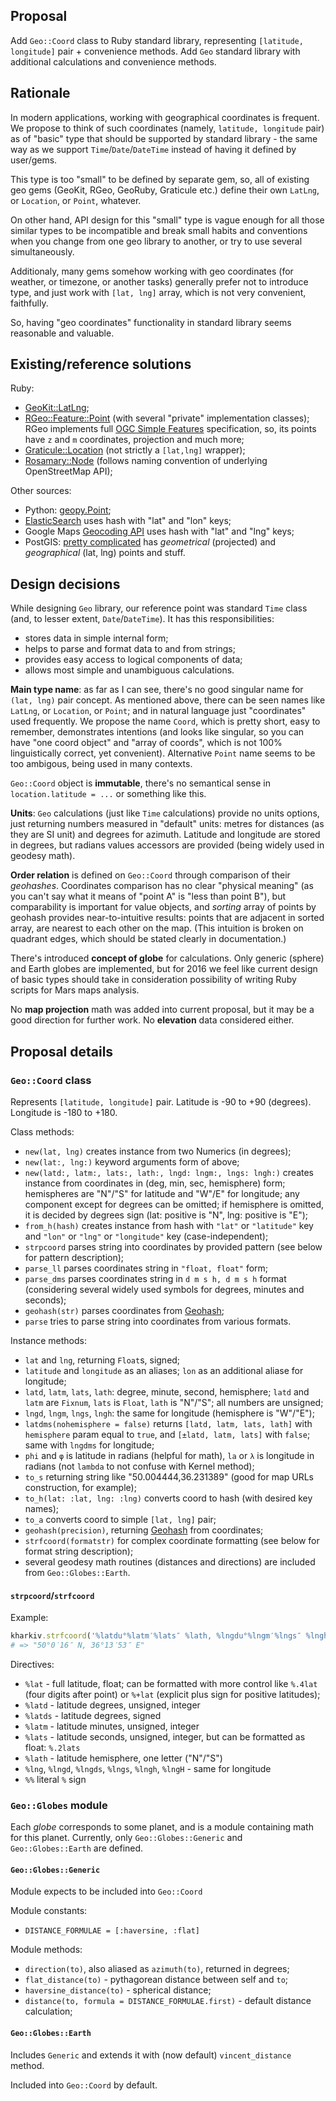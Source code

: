 ## Proposal

Add `Geo::Coord` class to Ruby standard library, representing
`[latitude, longitude]` pair + convenience methods. Add `Geo` standard
library with additional calculations and convenience methods.

## Rationale

In modern applications, working with geographical coordinates is frequent.
We propose to think of such coordinates (namely, `latitude, longitude` pair)
as of "basic" type that should be supported by standard library - the same
way as we support `Time`/`Date`/`DateTime` instead of having it defined
by user/gems.

This type is too "small" to be defined by separate gem, so, all of existing
geo gems (GeoKit, RGeo, GeoRuby, Graticule etc.) define their own
`LatLng`, or `Location`, or `Point`, whatever.

On other hand, API design for this "small" type is vague enough for all
those similar types to be incompatible and break small habits and conventions
when you change from one geo library to another, or try to use several
simultaneously.

Additionaly, many gems somehow working with geo coordinates (for weather,
or timezone, or another tasks) generally prefer not to introduce type, and
just work with `[lat, lng]` array, which is not very convenient, faithfully.

So, having "geo coordinates" functionality in standard library seems
reasonable and valuable.

## Existing/reference solutions

Ruby:

* [GeoKit::LatLng](http://www.rubydoc.info/github/geokit/geokit/master/Geokit/LatLng);
* [RGeo::Feature::Point](http://www.rubydoc.info/gems/rgeo/RGeo/Feature/Point)
  (with several "private" implementation classes); RGeo implements full
  [OGC Simple Features](https://en.wikipedia.org/wiki/Simple_Features) specification,
  so, its points have `z` and `m` coordinates, projection and much more;
* [Graticule::Location](http://www.rubydoc.info/github/collectiveidea/graticule/Graticule/Location)
  (not strictly a `[lat,lng]` wrapper);
* [Rosamary::Node](http://www.rubydoc.info/gems/rosemary/0.4.4/Rosemary/Node)
  (follows naming convention of underlying OpenStreetMap API);

Other sources:
* Python: [geopy.Point](http://geopy.readthedocs.org/en/latest/#geopy.point.Point);
* [ElasticSearch](https://www.elastic.co/blog/geo-location-and-search)
  uses hash with "lat" and "lon" keys;
* Google Maps [Geocoding API](https://developers.google.com/maps/documentation/geocoding/intro#GeocodingResponses)
  uses hash with "lat" and "lng" keys;
* PostGIS: [pretty complicated](http://postgis.net/docs/manual-2.2/using_postgis_dbmanagement.html#RefObject)
  has _geometrical_ (projected) and _geographical_ (lat, lng) points and
  stuff.

## Design decisions

While designing `Geo` library, our reference point was standard `Time`
class (and, to lesser extent, `Date`/`DateTime`). It has this
responsibilities:
* stores data in simple internal form;
* helps to parse and format data to and from strings;
* provides easy access to logical components of data;
* allows most simple and unambiguous calculations.

**Main type name**: as far as I can see, there's no good singular name
for `(lat, lng)` pair concept. As mentioned above, there can be seen
names like `LatLng`, or `Location`, or `Point`; and in natural language
just "coordinates" used frequently. We propose the name `Coord`, which
is pretty short, easy to remember, demonstrates intentions (and looks
like singular, so you can have "one coord object" and "array of coords",
which is not 100% linguistically correct, yet convenient). Alternative
`Point` name seems to be too ambigous, being used in many contexts.

`Geo::Coord` object is **immutable**, there's no semantical sense in
`location.latitude = ...` or something like this.

**Units**: `Geo` calculations (just like `Time` calculations) provide
no units options, just returning numbers measured in "default" units:
metres for distances (as they are SI unit) and degrees for azimuth.
Latitude and longitude are stored in degrees, but radians values accessors
are provided (being widely used in geodesy math).

**Order relation** is defined on `Geo::Coord` through comparison of their
_geohashes_. Coordinates comparison has no clear "physical meaning" (as
you can't say what it means of "point A" is "less than point B"), but
comparability is important for value objects, and _sorting_ array of
points by geohash provides near-to-intuitive results: points that are
adjacent in sorted array, are nearest to each other on the map. (This
intuition is broken on quadrant edges, which should be stated clearly
in documentation.)

There's introduced **concept of globe** for calculations. Only generic
(sphere) and Earth globes are implemented, but for 2016 we feel like
current design of basic types should take in consideration possibility
of writing Ruby scripts for Mars maps analysis.

No **map projection** math was added into current proposal, but it
may be a good direction for further work. No **elevation** data considered
either.

## Proposal details

### `Geo::Coord` class

Represents `[latitude, longitude]` pair. Latitude is -90 to +90 (degrees).
Longitude is -180 to +180.

Class methods:
* `new(lat, lng)` creates instance from two Numerics (in degrees);
* `new(lat:, lng:)` keyword arguments form of above;
* `new(latd:, latm:, lats:, lath:, lngd: lngm:, lngs: lngh:)` creates
  instance from coordinates in (deg, min, sec, hemisphere) form; hemispheres
  are "N"/"S" for latitude and "W"/E" for longitude; any component except
  for degrees can be omitted; if hemisphere is omitted, it is decided by
  degrees sign (lat: positive is "N", lng: positive is "E");
* `from_h(hash)` creates instance from hash with `"lat"` or `"latitude"`
  key and `"lon"` or `"lng"` or `"longitude"` key (case-independent);
* `strpcoord` parses string into coordinates by provided pattern (see
  below for pattern description);
* `parse_ll` parses coordinates string in `"float, float"` form;
* `parse_dms` parses coordinates string in `d m s h, d m s h` format
  (considering several widely used symbols for degrees, minutes and seconds);
* `geohash(str)` parses coordinates from [Geohash](https://en.wikipedia.org/wiki/Geohash);
* `parse` tries to parse string into coordinates from various formats.

Instance methods:
* `lat` and `lng`, returning `Float`s, signed;
* `latitude` and `longitude` as an aliases; `lon` as an additional
  aliase for longitude;
* `latd`, `latm`, `lats`, `lath`: degree, minute, second, hemisphere;
  `latd` and `latm` are `Fixnum`, `lats` is `Float`, `lath` is "N"/"S"; all
  numbers are unsigned;
* `lngd`, `lngm`, `lngs`, `lngh`: the same for longitude (hemisphere is
  "W"/"E");
* `latdms(nohemisphere = false)` returns `[latd, latm, lats, lath]` with
  `hemisphere` param equal to `true`, and `[±latd, latm, lats]` with
  `false`; same with `lngdms` for longitude;
* `phi` and `φ` is latitude in radians (helpful for math), `la` or `λ`
  is longitude in radians (not `lambda` to not confuse with Kernel method);
* `to_s` returning string like "50.004444,36.231389" (good for map
  URLs construction, for example);
* `to_h(lat: :lat, lng: :lng)` converts coord to hash (with
  desired key names);
* `to_a` converts coord to simple `[lat, lng]` pair;
* `geohash(precision)`, returning [Geohash](https://en.wikipedia.org/wiki/Geohash)
  from coordinates;
* `strfcoord(formatstr)` for complex coordinate formatting (see below
  for format string description);
* several geodesy math routines (distances and directions) are included
  from `Geo::Globes::Earth`.

#### `strpcoord`/`strfcoord`

Example:
```ruby
kharkiv.strfcoord('%latdu°%latm′%lats″ %lath, %lngdu°%lngm′%lngs″ %lngh')
# => "50°0′16″ N, 36°13′53″ E"
```

Directives:
* `%lat` - full latitude, float; can be formatted with more control like
  `%.4lat` (four digits after point) or `%+lat` (explicit plus sign for
  positive latitudes);
* `%latd` - latitude degrees, unsigned, integer
* `%latds` - latitude degrees, signed
* `%latm` - latitude minutes, unsigned, integer
* `%lats` - latitude seconds, unsigned, integer, but can be formatted as
  float: `%.2lats`
* `%lath` - latitude hemisphere, one letter ("N"/"S")
* `%lng`, `%lngd`, `%lngds`, `%lngs`, `%lngh`, `%lngH` - same for longitude
* `%%` literal `%` sign

### `Geo::Globes` module

Each _globe_ corresponds to some planet, and is a module containing math
for this planet. Currently, only `Geo::Globes::Generic` and `Geo::Globes::Earth`
are defined.

#### `Geo::Globes::Generic`

Module expects to be included into `Geo::Coord`

Module constants:
* `DISTANCE_FORMULAE = [:haversine, :flat]`

Module methods:
* `direction(to)`, also aliased as `azimuth(to)`, returned in degrees;
* `flat_distance(to)` - pythagorean distance between self and `to`;
* `haversine_distance(to)` - spherical distance;
* `distance(to, formula = DISTANCE_FORMULAE.first)` - default distance
  calculation;

#### `Geo::Globes::Earth`

Includes `Generic` and extends it with (now default) `vincent_distance`
method.

Included into `Geo::Coord` by default.
